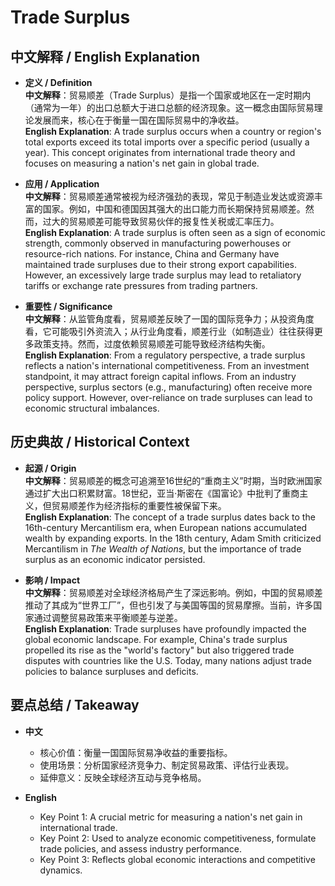# Trade Surplus

## 中文解释 / English Explanation

* **定义 / Definition**  
  **中文解释**：贸易顺差（Trade Surplus）是指一个国家或地区在一定时期内（通常为一年）的出口总额大于进口总额的经济现象。这一概念由国际贸易理论发展而来，核心在于衡量一国在国际贸易中的净收益。  
  **English Explanation**: A trade surplus occurs when a country or region's total exports exceed its total imports over a specific period (usually a year). This concept originates from international trade theory and focuses on measuring a nation's net gain in global trade.

* **应用 / Application**  
  **中文解释**：贸易顺差通常被视为经济强劲的表现，常见于制造业发达或资源丰富的国家。例如，中国和德国因其强大的出口能力而长期保持贸易顺差。然而，过大的贸易顺差可能导致贸易伙伴的报复性关税或汇率压力。  
  **English Explanation**: A trade surplus is often seen as a sign of economic strength, commonly observed in manufacturing powerhouses or resource-rich nations. For instance, China and Germany have maintained trade surpluses due to their strong export capabilities. However, an excessively large trade surplus may lead to retaliatory tariffs or exchange rate pressures from trading partners.

* **重要性 / Significance**  
  **中文解释**：从监管角度看，贸易顺差反映了一国的国际竞争力；从投资角度看，它可能吸引外资流入；从行业角度看，顺差行业（如制造业）往往获得更多政策支持。然而，过度依赖贸易顺差可能导致经济结构失衡。  
  **English Explanation**: From a regulatory perspective, a trade surplus reflects a nation's international competitiveness. From an investment standpoint, it may attract foreign capital inflows. From an industry perspective, surplus sectors (e.g., manufacturing) often receive more policy support. However, over-reliance on trade surpluses can lead to economic structural imbalances.

## 历史典故 / Historical Context

* **起源 / Origin**  
  **中文解释**：贸易顺差的概念可追溯至16世纪的“重商主义”时期，当时欧洲国家通过扩大出口积累财富。18世纪，亚当·斯密在《国富论》中批判了重商主义，但贸易顺差作为经济指标的重要性被保留下来。  
  **English Explanation**: The concept of a trade surplus dates back to the 16th-century Mercantilism era, when European nations accumulated wealth by expanding exports. In the 18th century, Adam Smith criticized Mercantilism in *The Wealth of Nations*, but the importance of trade surplus as an economic indicator persisted.

* **影响 / Impact**  
  **中文解释**：贸易顺差对全球经济格局产生了深远影响。例如，中国的贸易顺差推动了其成为“世界工厂”，但也引发了与美国等国的贸易摩擦。当前，许多国家通过调整贸易政策来平衡顺差与逆差。  
  **English Explanation**: Trade surpluses have profoundly impacted the global economic landscape. For example, China's trade surplus propelled its rise as the "world's factory" but also triggered trade disputes with countries like the U.S. Today, many nations adjust trade policies to balance surpluses and deficits.

## 要点总结 / Takeaway

* **中文**  
  - 核心价值：衡量一国国际贸易净收益的重要指标。  
  - 使用场景：分析国家经济竞争力、制定贸易政策、评估行业表现。  
  - 延伸意义：反映全球经济互动与竞争格局。  

* **English**  
  - Key Point 1: A crucial metric for measuring a nation's net gain in international trade.  
  - Key Point 2: Used to analyze economic competitiveness, formulate trade policies, and assess industry performance.  
  - Key Point 3: Reflects global economic interactions and competitive dynamics.